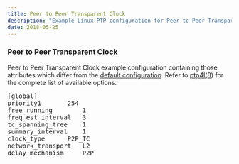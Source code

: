 ```yaml
---
title: Peer to Peer Transparent Clock
description: "Example Linux PTP configuration for Peer to Peer Transparent Clock."
date: 2018-05-25
---
```


### Peer to Peer Transparent Clock

Peer to Peer Transparent Clock example configuration containing those attributes which differ from the [default configuration](/documentation/configs/default/). Refer to [ptp4l(8)](/documentation/ptp4l/) for the complete list of available options.

<pre>
[global]
priority1		254
free_running		1
freq_est_interval	3
tc_spanning_tree	1
summary_interval	1
clock_type		P2P_TC
network_transport	L2
delay_mechanism		P2P
</pre>
